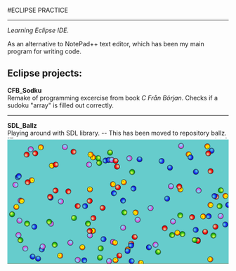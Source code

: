 #ECLIPSE PRACTICE

---

*Learning Eclipse IDE.* 

As an alternative to NotePad++ text editor, which has been my main program for writing code.  

## Eclipse projects:  
**CFB_Sodku**  
Remake of programming excercise from book *C Från Början*.  Checks if a sudoku "array" is filled out correctly.  

---

**SDL_Ballz**  
Playing around with SDL library.    --  This has been moved to repository ballz.
![Ballz](https://raw.githubusercontent.com/GoblinDynamiteer/eclipse_practice/master/SDL_Ballz/img/balls_002.PNG)
